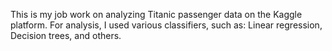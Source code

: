 This is my job work on analyzing Titanic passenger data on the Kaggle platform.
For analysis, I used various classifiers, such as: Linear regression, Decision trees, and others.
